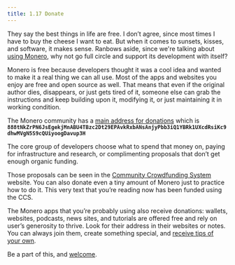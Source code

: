 ```yaml
---
title: 1.17 Donate
---
```

They say the best things in life are free. I don’t agree, since most times I have to buy the cheese I want to eat. But when it comes to sunsets, kisses, and software, it makes sense. Ranbows aside, since we're talking about [using Monero](content/1%20manual%20for%20users/1.13-use_monero.md), why not go full circle and support its development with itself?

Monero is free because developers thought it was a cool idea and wanted to make it a real thing we can all use. Most of the apps and websites you enjoy are free and open source as well. That means that even if the original author dies, disappears, or just gets tired of it, someone else can grab the instructions and keep building upon it, modifying it, or just maintaining it in working condition.

The Monero community has a [main address for donations](https://ccs.getmonero.org/donate/) which is **`888tNkZrPN6JsEgekjMnABU4TBzc2Dt29EPAvkRxbANsAnjyPbb3iQ1YBRk1UXcdRsiKc9dhwMVgN5S9cQUiyoogDavup3H`**

The core group of developers choose what to spend that money on, paying for infrastructure and research, or complimenting proposals that don’t get enough organic funding.

Those proposals can be seen in the [Community Crowdfunding System](https://ccs.getmonero.org/) website. You can also donate even a tiny amount of Monero just to practice how to do it. This very text that you’re reading now has been funded using the CCS.

The Monero apps that you’re probably using also receive donations: wallets, websites, podcasts, news sites, and tutorials are offered free and rely on user’s generosity to thrive. Look for their address in their websites or notes. You can always join them, create something special, and [receive tips of your own](content/1%20manual%20for%20users/1.15-tip_monero.md).

Be a part of this, and [welcome](content/index.md).